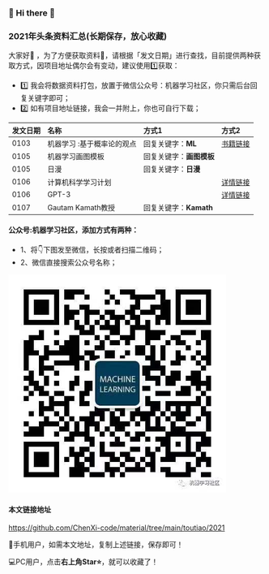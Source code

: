 

### 🙋 Hi there 🌱
### 2021年头条资料汇总(长期保存，放心收藏)

大家好👯 ，为了方便获取资料📘，请根据「发文日期」进行查找，目前提供两种获取方式，因项目地址偶尔会有变动，建议使用1️⃣获取：
- 1️⃣ 我会将数据资料打包，放置于微信公众号：机器学习社区，你只需后台回复关键字即可；
- 2️⃣ 如有项目地址链接，我会一并附上，你也可自行下载；

| 发文日期 |名称|方式1 |方式2|
| :---------|:-----------|:-----------|:-----------|
| 0103 |机器学习 :基于概率论的观点|回复关键字：**ML** |[书籍链接](https://github.com/probml/pml-book/releases/download/2020-12-28/pml1-2020-12-28.pdf)|
| 0105 | 机器学习画图模板 |回复关键字：**画图模板**  ||
| 0105 | 日漫 | 回复关键字：**日漫**  ||
| 0106 | 计算机科学学习计划 |  |[详情链接](https://github.com/jwasham/coding-interview-university)|
| 0106 | GPT-3 |  |[详情链接](https://openai.com/blog/dall-e/)|
| 0107 | Gautam Kamath教授 | 回复关键字：**Kamath**  ||




#### 公众号:机器学习社区，添加方式有两种：

- 1、将👇下图发至微信，长按或者扫描二维码；
- 2、微信直接搜索公众号名称；

![机器学习社区](/2021/pic/WechatIMG14.jpeg)

#### 本文链接地址

https://github.com/ChenXi-code/material/tree/main/toutiao/2021

📱手机用户，如需本文地址，复制上述链接，保存即可！

💻PC用户，点击**右上角Star⭐**，就可以收藏了！
